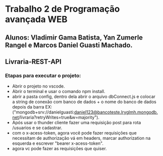 # Trabalho 2 de Programação avançada WEB
## Alunos: Vladimir Gama Batista, Yan Zumerle Rangel e Marcos Daniel Guasti Machado.
## Livraria-REST-API
### Etapas para executar o projeto:
* Abrir o projeto no vscode.
* Abrir o terminal e usar o comando npm install.
* abrir a pasta config, dentro dela abrir o arquivo dbConnect.js e colocar a string de conexão com banco de dados + o nome do banco de dados depois da barra EX: ("mongodb+srv://danielguasti:daniel123@bancoteste.lryglmh.mongodb.net/livraria?retryWrites=true&w=majority").
* Após usar o thunder cliente fazer uma requisição post para rota /usuarios e se cadastrar.
* com o x-acess-token, agora você pode fazer requisições que necessitam de authorização vá em headers, marcar authorization na esquerda e escrever "bearer x-acess-token".
* agora vc pode fazer as requisições que quiser.
